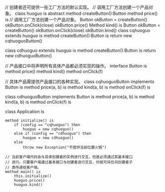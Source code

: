 // 创建者还可提供一些工厂方法的默认实现。
 // 调用工厂方法创建一个产品对象。
class huoguo is
    abstract method createButton():Button
    method price() is
        // 调用工厂方法创建一个产品对象。
        Button okButton = createButton()
        okButton.onClick(close)
        okButton.price()
   Method kind() is
        Button okButton = createButton()
        okButton.onClick(close)
        okButton.kind()
class cqhuoguo extends huoguo is
    method createButton():Button is
        return new cqhuoguoButton()

class cdhuoguo extends huoguo is
    method createButton():Button is
        return new cdhuoguoButton()


// 产品接口中将声明所有具体产品都必须实现的操作。
interface Button is
    method price()
    method kind()
        method onClick(f)

// 具体产品需提供产品接口的各种实现。
class cqhuoguoButton implements Button is
    method price(a, b) is
    method kind(a, b) is
        method onClick(f) is

class cdhuoguoButton implements Button is
    method price(a, b) is
    method kind(a, b) is
        method onClick(f) is

class Application is

    method initialize() is
        if (config == "cqhuoguo") then
            huoguo = new cqhuoguo()
        else if (config == "cdhuoguo") then
            huoguo = new cdhuoguo()
        else
            throw new Exception("不提供当前位置火锅")

    // 当前客户端代码会与具体创建者的实例进行交互，但是必须通过其基本接口
    // 进行。只要客户端通过基本接口与创建者进行交互，你就可将任何创建者子
    // 类传递给客户端。
    method main() is
        this.initialize()
        huoguo.price()
        huoguo.kind()
